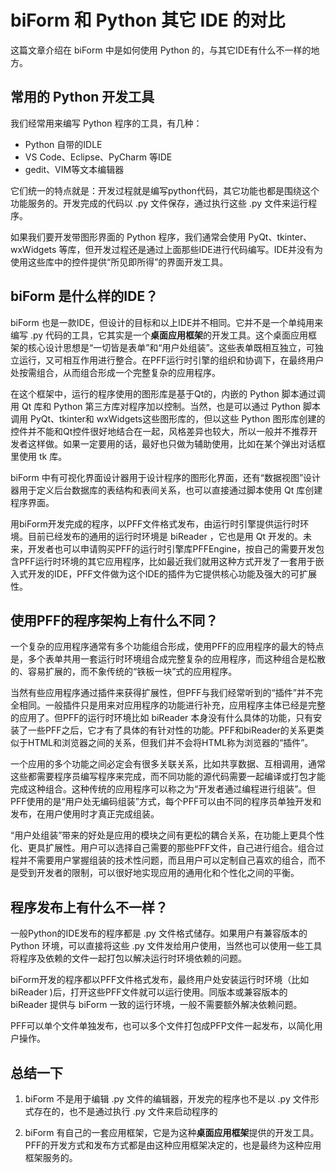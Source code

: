 # biForm 和 Python 其它 IDE 的对比

这篇文章介绍在 biForm 中是如何使用 Python 的，与其它IDE有什么不一样的地方。

## 常用的 Python 开发工具

我们经常用来编写 Python 程序的工具，有几种：

- Python 自带的IDLE
- VS Code、Eclipse、PyCharm 等IDE
- gedit、VIM等文本编辑器

它们统一的特点就是：开发过程就是编写python代码，其它功能也都是围绕这个功能服务的。开发完成的代码以 .py 文件保存，通过执行这些 .py 文件来运行程序。

如果我们要开发带图形界面的 Python 程序，我们通常会使用 PyQt、tkinter、wxWidgets 等库，但开发过程还是通过上面那些IDE进行代码编写。IDE并没有为使用这些库中的控件提供“所见即所得”的界面开发工具。

## biForm 是什么样的IDE？

biForm 也是一款IDE，但设计的目标和以上IDE并不相同。它并不是一个单纯用来编写 .py 代码的工具，它其实是一个**桌面应用框架**的开发工具。这个桌面应用框架的核心设计思想是“一切皆是表单”和“用户处组装”。这些表单既相互独立，可独立运行，又可相互作用进行整合。在PFF运行时引擎的组织和协调下，在最终用户处按需组合，从而组合形成一个完整复杂的应用程序。

在这个框架中，运行的程序使用的图形库是基于Qt的，内嵌的 Python 脚本通过调用 Qt 库和 Python 第三方库对程序加以控制。当然，也是可以通过 Python 脚本调用 PyQt、tkinter和 wxWidgets这些图形库的，但以这些 Python 图形库创建的控件并不能和Qt控件很好地结合在一起，风格差异也较大，所以一般并不推荐开发者这样做。如果一定要用的话，最好也只做为辅助使用，比如在某个弹出对话框里使用 tk 库。

biForm 中有可视化界面设计器用于设计程序的图形化界面，还有“数据视图”设计器用于定义后台数据库的表结构和表间关系，也可以直接通过脚本使用 Qt 库创建程序界面。

用biForm开发完成的程序，以PFF文件格式发布，由运行时引擎提供运行时环境。目前已经发布的通用的运行时环境是 biReader ，它也是用 Qt 开发的。未来，开发者也可以申请购买PFF的运行时引擎库PFFEngine，按自己的需要开发包含PFF运行时环境的其它应用程序，比如最近我们就用这种方式开发了一套用于嵌入式开发的IDE，PFF文件做为这个IDE的插件为它提供核心功能及强大的可扩展性。

## 使用PFF的程序架构上有什么不同？

一个复杂的应用程序通常有多个功能组合形成，使用PFF的应用程序的最大的特点是，多个表单共用一套运行时环境组合成完整复杂的应用程序，而这种组合是松散的、容易扩展的，而不象传统的“铁板一块”式的应用程序。

当然有些应用程序通过插件来获得扩展性，但PFF与我们经常听到的“插件”并不完全相同。一般插件只是用来对应用程序的功能进行补充，应用程序主体已经是完整的应用了。但PFF的运行时环境比如 biReader 本身没有什么具体的功能，只有安装了一些PFF之后，它才有了具体的有针对性的功能。PFF和biReader的关系更类似于HTML和浏览器之间的关系，但我们并不会将HTML称为浏览器的“插件”。

一个应用的多个功能之间必定会有很多关联关系，比如共享数据、互相调用，通常这些都需要程序员编写程序来完成，而不同功能的源代码需要一起编译或打包才能完成这种组合。这种传统的应用程序可以称之为“开发者通过编程进行组装”。但PFF使用的是“用户处无编码组装”方式，每个PFF可以由不同的程序员单独开发和发布，在用户使用时才真正完成组装。

“用户处组装”带来的好处是应用的模块之间有更松的耦合关系，在功能上更具个性化、更具扩展性。用户可以选择自己需要的那些PFF文件，自己进行组合。组合过程并不需要用户掌握组装的技术性问题，而且用户可以定制自己喜欢的组合，而不是受到开发者的限制，可以很好地实现应用的通用化和个性化之间的平衡。

## 程序发布上有什么不一样？

一般Python的IDE发布的程序都是 .py 文件格式储存。如果用户有兼容版本的 Python 环境，可以直接将这些 .py 文件发给用户使用，当然也可以使用一些工具将程序及依赖的文件一起打包以解决运行时环境依赖的问题。

biForm开发的程序都以PFF文件格式发布，最终用户处安装运行时环境（比如 biReader )后，打开这些PFF文件就可以运行使用。同版本或兼容版本的 biReader 提供与 biForm 一致的运行环境，一般不需要额外解决依赖问题。

PFF可以单个文件单独发布，也可以多个文件打包成PFP文件一起发布，以简化用户操作。

## 总结一下

1. biForm 不是用于编辑 .py 文件的编辑器，开发完的程序也不是以 .py 文件形式存在的，也不是通过执行 .py 文件来启动程序的

2. biForm 有自己的一套应用框架，它是为这种**桌面应用框架**提供的开发工具。PFF的开发方式和发布方式都是由这种应用框架决定的，也是最终为这种应用框架服务的。

